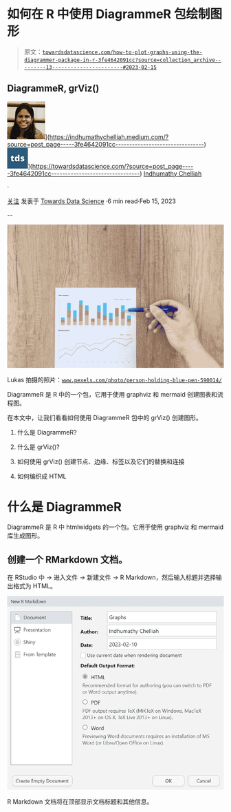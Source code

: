# 如何在 R 中使用 DiagrammeR 包绘制图形

> 原文：[`towardsdatascience.com/how-to-plot-graphs-using-the-diagrammer-package-in-r-3fe4642091cc?source=collection_archive---------13-----------------------#2023-02-15`](https://towardsdatascience.com/how-to-plot-graphs-using-the-diagrammer-package-in-r-3fe4642091cc?source=collection_archive---------13-----------------------#2023-02-15)

## DiagrammeR, grViz()

[](https://indhumathychelliah.medium.com/?source=post_page-----3fe4642091cc--------------------------------)![Indhumathy Chelliah](img/5c8a238adb411a43f854953caf7d3e3a.png)](https://indhumathychelliah.medium.com/?source=post_page-----3fe4642091cc--------------------------------)[](https://towardsdatascience.com/?source=post_page-----3fe4642091cc--------------------------------)![关注 Towards Data Science](img/a6ff2676ffcc0c7aad8aaf1d79379785.png)](https://towardsdatascience.com/?source=post_page-----3fe4642091cc--------------------------------) [Indhumathy Chelliah](https://indhumathychelliah.medium.com/?source=post_page-----3fe4642091cc--------------------------------)

·

[关注](https://medium.com/m/signin?actionUrl=https%3A%2F%2Fmedium.com%2F_%2Fsubscribe%2Fuser%2F720e3a4ac60c&operation=register&redirect=https%3A%2F%2Ftowardsdatascience.com%2Fhow-to-plot-graphs-using-the-diagrammer-package-in-r-3fe4642091cc&user=Indhumathy+Chelliah&userId=720e3a4ac60c&source=post_page-720e3a4ac60c----3fe4642091cc---------------------post_header-----------) 发表于 [Towards Data Science](https://towardsdatascience.com/?source=post_page-----3fe4642091cc--------------------------------) ·6 min read·Feb 15, 2023[](https://medium.com/m/signin?actionUrl=https%3A%2F%2Fmedium.com%2F_%2Fvote%2Ftowards-data-science%2F3fe4642091cc&operation=register&redirect=https%3A%2F%2Ftowardsdatascience.com%2Fhow-to-plot-graphs-using-the-diagrammer-package-in-r-3fe4642091cc&user=Indhumathy+Chelliah&userId=720e3a4ac60c&source=-----3fe4642091cc---------------------clap_footer-----------)

--

[](https://medium.com/m/signin?actionUrl=https%3A%2F%2Fmedium.com%2F_%2Fbookmark%2Fp%2F3fe4642091cc&operation=register&redirect=https%3A%2F%2Ftowardsdatascience.com%2Fhow-to-plot-graphs-using-the-diagrammer-package-in-r-3fe4642091cc&source=-----3fe4642091cc---------------------bookmark_footer-----------)![有关如何在 R 中使用 DiagrammeR 包绘制图形的文章图](img/80964a39441eb55c198a4dd56ff83581.png)

Lukas 拍摄的照片：[`www.pexels.com/photo/person-holding-blue-pen-590014/`](https://www.pexels.com/photo/person-holding-blue-pen-590014/)

DiagrammeR 是 R 中的一个包，它用于使用 graphviz 和 mermaid 创建图表和流程图。

在本文中，让我们看看如何使用 DiagrammeR 包中的 grViz() 创建图形。

1.  什么是 DiagrammeR?

1.  什么是 grViz()?

1.  如何使用 grViz() 创建节点、边缘、标签以及它们的替换和连接

1.  如何编织成 HTML

# 什么是 DiagrammeR

DiagrammeR 是 R 中 htmlwidgets 的一个包。它用于使用 graphviz 和 mermaid 库生成图形。

## 创建一个 RMarkdown 文档。

在 RStudio 中 -> 进入文件 → 新建文件 → R Markdown，然后输入标题并选择输出格式为 HTML。

![](img/c3c92c437d98aab11c22d91b85c9e646.png)

R Markdown 文档将在顶部显示文档标题和其他信息。
